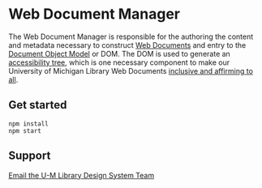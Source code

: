 # Web Document Manager

The Web Document Manager is responsible for the authoring the content and metadata necessary to construct [Web Documents](https://developer.mozilla.org/en-US/docs/Web/API/Document) and entry to the [Document Object Model](https://developer.mozilla.org/en-US/docs/Web/API/Document_object_model/Using_the_W3C_DOM_Level_1_Core) or DOM. The DOM is used to generate an [accessibility tree](https://developer.mozilla.org/en-US/docs/Glossary/Accessibility_tree), which is one necessary component to make our University of Michigan Library Web Documents [inclusive and affirming to all](https://www.lib.umich.edu/about-us/about-library/diversity-equity-inclusion-and-accessibility).

## Get started

```
npm install
npm start
```

## Support

[Email the U-M Library Design System Team](library-design-system-team@umich.edu)
